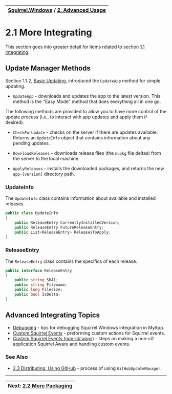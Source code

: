 | [Squirrel.Windows](../README.md) / [2\. Advanced Usage](2-Advanced-Usage.md)|
|:---|

# 2.1 More Integrating

This section goes into greater detail for items related to section [1.1 Integrating](1.1-Integrating.md).

## Update Manager Methods 

Section 1.1.2, [Basic Updating](1.1-Integrating.md), introduced the `UpdateApp` method for simple updating.

* `UpdateApp` - downloads and updates the app to the latest version. This method is the "Easy Mode" method that does everything all in one go.

The following methods are provided to allow you to have more control of the update process (i.e., to interact with app updates and apply them if desired).

* `CheckForUpdate` - checks on the server if there are updates available. Returns an `UpdateInfo` object that contains information about any pending updates.

* `DownloadReleases` - downloads release files (the `nupkg` file deltas) from the server to the local machine

* `ApplyReleases` - installs the downloaded packages, and returns the new `app-[version]` directory path.

### UpdateInfo

The `UpdateInfo` class contains information about available and installed releases.

~~~cs
public class UpdateInfo
{
	public ReleaseEntry CurrentlyInstalledVersion;
	public ReleaseEntry FutureReleaseEntry;
	public List<ReleaseEntry> ReleasesToApply;
}
~~~

### ReleaseEntry

The `ReleaseEntry` class contains the specifics of each release.

~~~cs
public interface ReleaseEntry
{
    public string SHA1;
    public string Filename;
    public long Filesize;
    public bool IsDelta;
}
~~~


## Advanced Integrating Topics

* [Debugging](2.1-Integrating-Debugging.md) - tips for debugging Squirrel.Windows integration in MyApp.
* [Custom Squirrel Events](2.1-Integrating-Custom-Events.md) - preforming custom actions for Squirrel events. 
* [Custom Squirrel Events (non-c# apps)](2.1-Integrating-Custom-Events-Non-CS.md) - steps on making a non-c# application Squirrel Aware and handling custom events.


### See Also
* [2.3 Distributing: Using GitHub](2.3-Distributing-GitHub.md) - process of using `GitHubUpdateManager`.

---
|Next: [2.2 More Packaging](2.2-More-Packaging.md)|
|:---|


